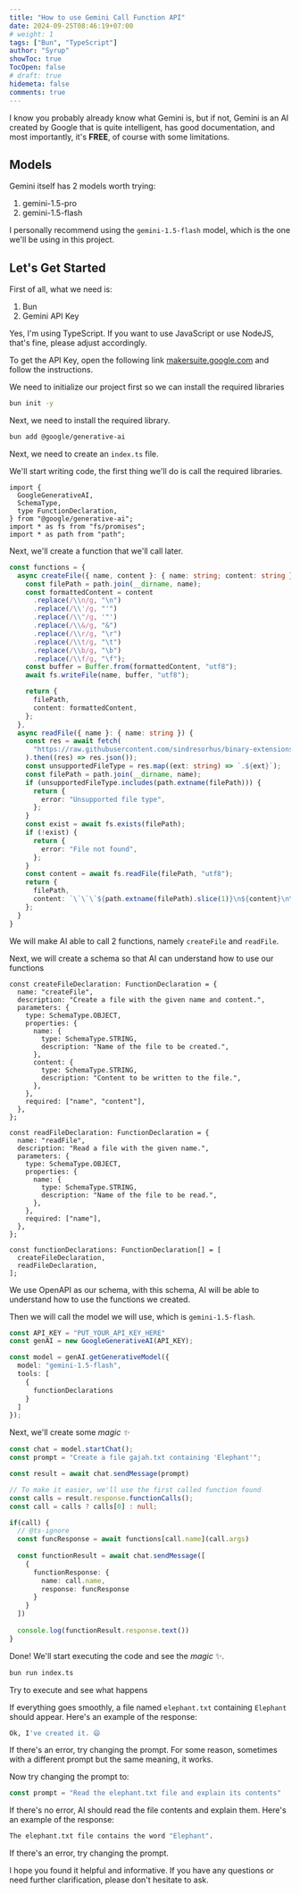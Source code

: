 ```yaml
---
title: "How to use Gemini Call Function API"
date: 2024-09-25T08:46:19+07:00
# weight: 1
tags: ["Bun", "TypeScript"]
author: "Syrup"
showToc: true
TocOpen: false
# draft: true
hidemeta: false
comments: true
---
```


I know you probably already know what Gemini is, but if not, Gemini is an AI created by Google that is quite intelligent, has good documentation, and most importantly, it's **FREE**, of course with some limitations.

## Models

Gemini itself has 2 models worth trying:

1. gemini-1.5-pro
2. gemini-1.5-flash

I personally recommend using the `gemini-1.5-flash` model, which is the one we'll be using in this project.

## Let's Get Started

First of all, what we need is:

1. Bun
2. Gemini API Key

Yes, I'm using TypeScript. If you want to use JavaScript or use NodeJS, that's fine, please adjust accordingly.

To get the API Key, open the following link [makersuite.google.com](https://makersuite.google.com/app/apikey) and follow the instructions.

We need to initialize our project first so we can install the required libraries

```bash
bun init -y
```

Next, we need to install the required library.

```bash
bun add @google/generative-ai
```

Next, we need to create an `index.ts` file.

We'll start writing code, the first thing we'll do is call the required libraries.

```tsx
import {
  GoogleGenerativeAI,
  SchemaType,
  type FunctionDeclaration,
} from "@google/generative-ai";
import * as fs from "fs/promises";
import * as path from "path";
```

Next, we'll create a function that we'll call later.

```ts
const functions = {
  async createFile({ name, content }: { name: string; content: string }) {
    const filePath = path.join(__dirname, name);
    const formattedContent = content
      .replace(/\\n/g, "\n")
      .replace(/\\'/g, "'")
      .replace(/\\"/g, '"')
      .replace(/\\&/g, "&")
      .replace(/\\r/g, "\r")
      .replace(/\\t/g, "\t")
      .replace(/\\b/g, "\b")
      .replace(/\\f/g, "\f");
    const buffer = Buffer.from(formattedContent, "utf8");
    await fs.writeFile(name, buffer, "utf8");

    return {
      filePath,
      content: formattedContent,
    };
  },
  async readFile({ name }: { name: string }) {
    const res = await fetch(
      "https://raw.githubusercontent.com/sindresorhus/binary-extensions/refs/heads/main/binary-extensions.json"
    ).then((res) => res.json());
    const unsupportedFileType = res.map((ext: string) => `.${ext}`);
    const filePath = path.join(__dirname, name);
    if (unsupportedFileType.includes(path.extname(filePath))) {
      return {
        error: "Unsupported file type",
      };
    }
    const exist = await fs.exists(filePath);
    if (!exist) {
      return {
        error: "File not found",
      };
    }
    const content = await fs.readFile(filePath, "utf8");
    return {
      filePath,
      content: `\`\`\`${path.extname(filePath).slice(1)}\n${content}\n\`\`\``,
    };
  }
}
```

We will make AI able to call 2 functions, namely `createFile` and `readFile`.

Next, we will create a schema so that AI can understand how to use our functions

```tsx
const createFileDeclaration: FunctionDeclaration = {
  name: "createFile",
  description: "Create a file with the given name and content.",
  parameters: {
    type: SchemaType.OBJECT,
    properties: {
      name: {
        type: SchemaType.STRING,
        description: "Name of the file to be created.",
      },
      content: {
        type: SchemaType.STRING,
        description: "Content to be written to the file.",
      },
    },
    required: ["name", "content"],
  },
};

const readFileDeclaration: FunctionDeclaration = {
  name: "readFile",
  description: "Read a file with the given name.",
  parameters: {
    type: SchemaType.OBJECT,
    properties: {
      name: {
        type: SchemaType.STRING,
        description: "Name of the file to be read.",
      },
    },
    required: ["name"],
  },
};

const functionDeclarations: FunctionDeclaration[] = [
  createFileDeclaration,
  readFileDeclaration,
];
```

We use OpenAPI as our schema, with this schema, AI will be able to understand how to use the functions we created.

Then we will call the model we will use, which is `gemini-1.5-flash`.

```ts
const API_KEY = "PUT_YOUR_API_KEY_HERE"
const genAI = new GoogleGenerativeAI(API_KEY);

const model = genAI.getGenerativeModel({
  model: "gemini-1.5-flash",
  tools: [
    {
      functionDeclarations
    }
  ]
});
```

Next, we'll create some *magic ✨*

```ts
const chat = model.startChat();
const prompt = "Create a file gajah.txt containing 'Elephant'";

const result = await chat.sendMessage(prompt)

// To make it easier, we'll use the first called function found
const calls = result.response.functionCalls();
const call = calls ? calls[0] : null;

if(call) {
  // @ts-ignore
  const funcResponse = await functions[call.name](call.args)
  
  const functionResult = await chat.sendMessage([
    {
      functionResponse: {
        name: call.name,
        response: funcResponse
      }
    }
  ])
  
  console.log(functionResult.response.text())
}
```

Done! We'll start executing the code and see the *magic* ✨.

```bash
bun run index.ts
```

Try to execute and see what happens

If everything goes smoothly, a file named `elephant.txt` containing `Elephant` should appear. Here's an example of the response:

```bash
Ok, I've created it. 😄
```

If there's an error, try changing the prompt. For some reason, sometimes with a different prompt but the same meaning, it works.

Now try changing the prompt to:

```ts
const prompt = "Read the elephant.txt file and explain its contents"
```

If there's no error, AI should read the file contents and explain them. Here's an example of the response:

```bash
The elephant.txt file contains the word "Elephant".
```

If there's an error, try changing the prompt.

I hope you found it helpful and informative. If you have any questions or need further clarification, please don't hesitate to ask.
